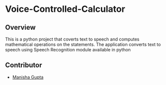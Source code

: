 # Voice-Controlled-Calculator
## Overview

This is a python project that coverts text to speech and computes mathematical operations on the statements.
The application converts text to speech using Speech Recognition module available in python

## Contributor
- [Manisha Gupta](https://manisha069.github.io/)

